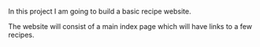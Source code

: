 In this project I am going to build a basic recipe website.

The website will consist of a main index page which will have links to a few recipes.